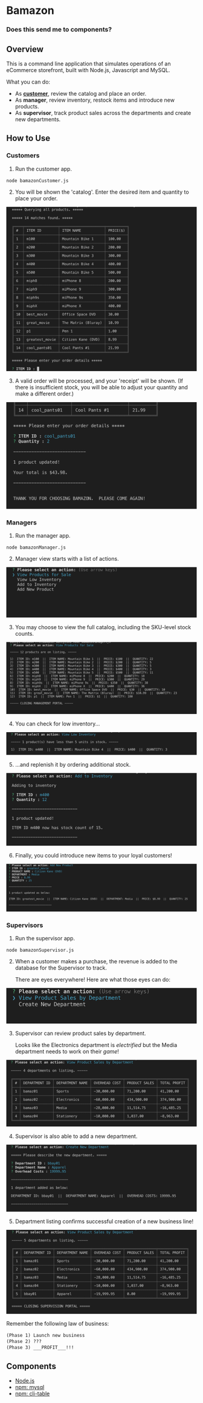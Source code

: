 # Bamazon

### <a name="#components">Does this send me to components?</a>

## Overview

This is a command line application that simulates operations of an eCommerce storefront, built with Node.js, Javascript and MySQL.

What you can do:

- As <a href="###customers">**customer**</a>, review the catalog and place an order.
- As **manager**, review inventory, restock items and introduce new products.
- As **supervisor**, track product sales across the departments and create new departments.

## How to Use

### Customers

1. Run the customer app.

```shell
node bamazonCustomer.js
```

2. You will be shown the 'catalog'. Enter the desired item and quantity to place your order.

![CustomerScreenshot01](./images/CustomerSS01.png)

3. A valid order will be processed, and your 'receipt' will be shown. (If there is insufficient stock, you will be able to adjust your quantity and make a different order.)

![CustomerScreenshot02](./images/CustomerSS02.png)

### Managers

1. Run the manager app.

```shell
node bamazonManager.js
```

2. Manager view starts with a list of actions.

![ManagerScreenshot01](./images/ManagerSS01.png)

3. You may choose to view the full catalog, including the SKU-level stock counts.

![ManagerScreenshot02](./images/ManagerSS02.png)

4. You can check for low inventory...

![ManagerScreenshot03](./images/ManagerSS03.png)

5. ...and replenish it by ordering additional stock.

![ManagerScreenshot04](./images/ManagerSS04.png)

6. Finally, you could introduce new items to your loyal customers!

![ManagerScreenshot05](./images/ManagerSS05.png)

### Supervisors

1. Run the supervisor app.

```shell
node bamazonSupervisor.js
```

2. When a customer makes a purchase, the revenue is added to the database for the Supervisor to track.

   There are eyes everywhere! Here are what those eyes can do:

![SupervisorScreenshot01](./images/SupervisorSS01.png)

3. Supervisor can review product sales by department.

   Looks like the Electronics department is _electrified_ but the Media department needs to work on their _game_!

![SupervisorScreenshot02](./images/SupervisorSS02.png)

4. Supervisor is also able to add a new department.

![SupervisorScreenshot03](./images/SupervisorSS03.png)

5. Department listing confirms successful creation of a new business line!

![SupervisorScreenshot04](./images/SupervisorSS04.png)

Remember the following law of business:

    (Phase 1) Launch new business
    (Phase 2) ???
    (Phase 3) ___PROFIT___!!!

## Components

- [Node.js](https://nodejs.org/en/)
- [npm: mysql](https://www.npmjs.com/package/mysql)
- [npm: cli-table](https://www.npmjs.com/package/cli-table)
